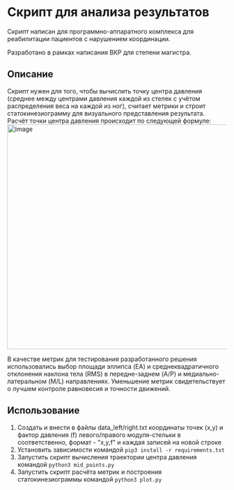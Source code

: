 # Скрипт для анализа результатов
Скрипт написан для программно-аппаратного комплекса для реабилитации пациентов с нарушением координации.

Разработано в рамках написания ВКР для степени магистра.

## Описание
Скрипт нужен для того, чтобы вычислить точку центра давления (среднее между центрами давления каждой из стелек с учётом распределения веса на каждой из ног), считает метрики и строит статокинезиограмму для визуального представления результата.
Расчёт точки центра давления происходит по следующей формуле:
<img width="516" alt="image" src="https://github.com/KostarevVI/smart-foot-data-analysis/assets/22761161/29bd7637-dd6f-40ef-8409-aeba6be68678">

В качестве метрик для тестирования разработанного решения использовались выбор площади эллипса (EA) и среднеквадратичного отклонения наклона тела (RMS) в передне-заднем (A/P) и медиально-латеральном (M/L) направлениях. Уменьшение метрик  свидетельствует о лучшем контроле равновесия и точности движений.

## Использование
1. Создать и внести в файлы data_left/right.txt координаты точек (x,y) и фактор давления (f) левого/правого модуля-стельки в соответственно, формат - "x,y,f" и каждая записей на новой строке
2. Установить зависимости командой `pip3 install -r requirements.txt`
3. Запустить скрипт вычисления траектории центра давления командой `python3 mid_points.py`
4. Запустить скрипт расчёта метрик и построения статокинезиограммы командой `python3 plot.py`
